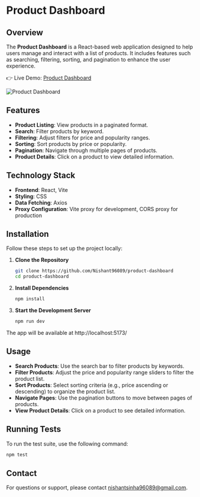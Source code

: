 # Product Dashboard

## Overview

The **Product Dashboard** is a React-based web application designed to help users manage and interact with a list of products. It includes features such as searching, filtering, sorting, and pagination to enhance the user experience.

👉 Live Demo: <a href='https://product-dashboard-bay.vercel.app/'>Product Dashboard</a>

![Product Dashboard](https://example.com/path/to/your/image.png)

## Features

- **Product Listing**: View products in a paginated format.
- **Search**: Filter products by keyword.
- **Filtering**: Adjust filters for price and popularity ranges.
- **Sorting**: Sort products by price or popularity.
- **Pagination**: Navigate through multiple pages of products.
- **Product Details**: Click on a product to view detailed information.

## Technology Stack

- **Frontend**: React, Vite
- **Styling**: CSS
- **Data Fetching**: Axios
- **Proxy Configuration**: Vite proxy for development, CORS proxy for production

## Installation

Follow these steps to set up the project locally:

1. **Clone the Repository**

   ```bash
   git clone https://github.com/Nishant96089/product-dashboard
   cd product-dashboard

2. **Install Dependencies**

   ```bash
   npm install

3. **Start the Development Server**

   ```bash
   npm run dev

The app will be available at http://localhost:5173/   

## Usage

- **Search Products**: Use the search bar to filter products by keywords.
- **Filter Products**: Adjust the price and popularity range sliders to filter the product list.
- **Sort Products**: Select sorting criteria (e.g., price ascending or descending) to organize the product list.
- **Navigate Pages**: Use the pagination buttons to move between pages of products.
- **View Product Details**: Click on a product to see detailed information.

## Running Tests

To run the test suite, use the following command:

   ```bash
   npm test
   ```

## Contact

For questions or support, please contact [nishantsinha96089@gmail.com](mailto:nishantsinha96089@gmail.com). 




